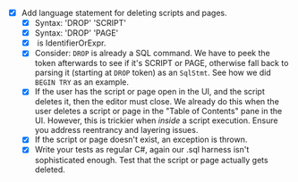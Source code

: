 - [x] Add language statement for deleting scripts and pages.
    - [x] Syntax: 'DROP' 'SCRIPT' <name>
    - [x] Syntax: 'DROP' 'PAGE' <name>
    - [x] <name> is IdentifierOrExpr.
    - [x] Consider: `DROP` is already a SQL command. We have to peek the token afterwards to see if it's SCRIPT or PAGE, otherwise fall back to parsing it (starting at `DROP` token) as an `SqlStmt`. See how we did `BEGIN TRY` as an example.
    - [x] If the user has the script or page open in the UI, and the script deletes it, then the editor must close. We already do this when the user deletes a script or page in the "Table of Contents" pane in the UI. However, this is trickier when _inside_ a script execution. Ensure you address reentrancy and layering issues.
    - [x] If the script or page doesn't exist, an exception is thrown.
    - [x] Write your tests as regular C#, again our .sql harness isn't sophisticated enough. Test that the script or page actually gets deleted.

